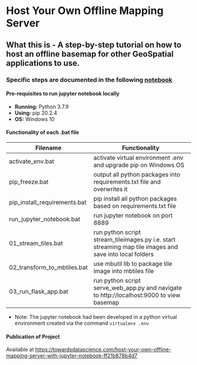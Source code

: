 # Host Your Own Offline Mapping Server
## What this is - A step-by-step tutorial on how to host an offline basemap for other GeoSpatial applications to use.
### Specific steps are documented in the following [notebook](https://github.com/incubated-geek-cc/offline-mapping-server/blob/master/Host%20Your%20Own%20Offline%20Mapping%20Server.ipynb)

#### Pre-requisites to run jupyter notebook locally
* **Running:** Python 3.7.9
* **Using:** pip 20.2.4
* **OS:** Windows 10

#### Functionality of each .bat file

Filename | Functionality
------------ | -------------
activate_env.bat | activate virtual environment .env and upgrade pip on Windows OS
pip_freeze.bat | output all python packages into requirements.txt file and overwrites it
pip_install_requirements.bat | pip install all python packages based on requirements.txt file
run_jupyter_notebook.bat | run jupyter notebook on port 8889
01_stream_tiles.bat | run python script stream_tileimages.py i.e. start streaming map tile images and save into local folders
02_transform_to_mbtiles.bat | use mbutil lib to package tile image into mbtiles file
03_run_flask_app.bat | run python script serve_web_app.py and navigate to http://localhost:9000 to view basemap

* Note: The jupyter notebook had been developed in a python virtual environment created via the command `virtualenv .env`

#### Publication of Project
Available at https://towardsdatascience.com/host-your-own-offline-mapping-server-with-jupyter-notebook-ff21b878b4d7